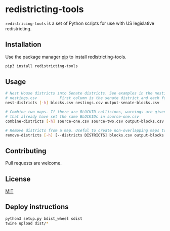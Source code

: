 # redistricting-tools

`redistricing-tools` is a set of Python scripts for use with US legislative redistricting.

## Installation

Use the package manager [pip](https://pip.pypa.io/en/stable/) to install redistricting-tools.

```bash
pip3 install redistricting-tools
```

## Usage

```bash
# Nest House districts into Senate districts. See examples in the nestings folder.
# nestings.csv          First column is the senate district and each following column is a nested house district.
nest-districts [-h] blocks.csv nestings.csv output-senate-blocks.csv

# Combine two maps. If there are BLOCKID collisions, warnings are given for the districts in source-two.csv
# that already have set the same BLOCKIDs in source-one.csv
combine-districts [-h] source-one.csv source-two.csv output-blocks.csv

# Remove districts from a map. Useful to create non-overlapping maps to combine using combine-districts
remove-districts [-h] [--districts DISTRICTS] blocks.csv output-blocks.csv
```

## Contributing
Pull requests are welcome.

## License
[MIT](https://choosealicense.com/licenses/mit/)

## Deploy instructions

```bash
python3 setup.py bdist_wheel sdist
twine upload dist/*
```
